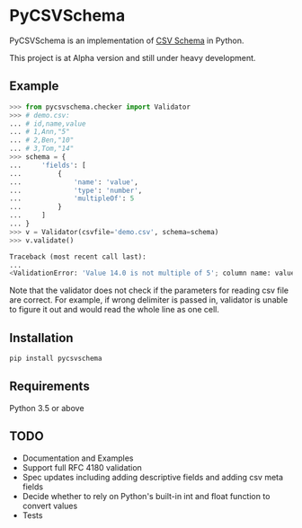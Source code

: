 # PyCSVSchema

PyCSVSchema is an implementation of [CSV Schema](https://github.com/csvschema/csvschema) in Python.

This project is at Alpha version and still under heavy development.

## Example

```python
>>> from pycsvschema.checker import Validator
>>> # demo.csv:
... # id,name,value
... # 1,Ann,"5"
... # 2,Ben,"10"
... # 3,Tom,"14"
>>> schema = {
...     'fields': [
...         {
...             'name': 'value',
...             'type': 'number',
...             'multipleOf': 5
...         }
...     ]
... }
>>> v = Validator(csvfile='demo.csv', schema=schema)
>>> v.validate()

Traceback (most recent call last):
...
<ValidationError: 'Value 14.0 is not multiple of 5'; column name: value; row number: 3>
```

Note that the validator does not check if the parameters for reading csv file are correct. For example, if wrong delimiter is passed in, validator is unable to figure it out and would read the whole line as one cell.

## Installation

```bash
pip install pycsvschema
```

## Requirements

Python 3.5 or above


## TODO
* Documentation and Examples
* Support full RFC 4180 validation
* Spec updates including adding descriptive fields and adding csv meta fields
* Decide whether to rely on Python's built-in int and float function to convert values
* Tests